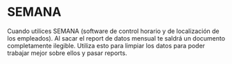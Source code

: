 # SEMANA	
Cuando utilices SEMANA  (software de control horario y de localización de los empleados). Al sacar el report de datos mensual te saldrá un documento completamente ilegible. 
Utiliza esto para limpiar los datos para poder trabajar mejor sobre ellos y pasar reports. 
